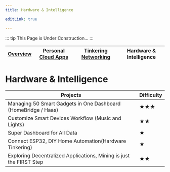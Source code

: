 ```yaml
---
title: Hardware & Intelligence

editLink: true

---
```


::: tip
This Page is Under Construction...
:::

| [Overview](..) | [Personal Cloud Apps](../PersonalCloudApps/) | [Tinkering Networking](../TinkeringNetworking/) | Hardware & Intelligence |
| --- | --- | --- | --- |

# Hardware & Intelligence

| Projects                                                            | Difficulty |
| ------------------------------------------------------------------- | ---------- |
| Managing 50 Smart Gadgets in One Dashboard (HomeBridge / Haas)      | ★★★        |
| Customize Smart Devices Workflow (Music and Lights)                 | ★★         |
| Super Dashboard for All Data                                        | ★          |
| Connect ESP32, DIY Home Automation(Hardware Tinkering)              | ★          |
| Exploring Decentralized Applications, Mining is just the FIRST Step | ★★         |
